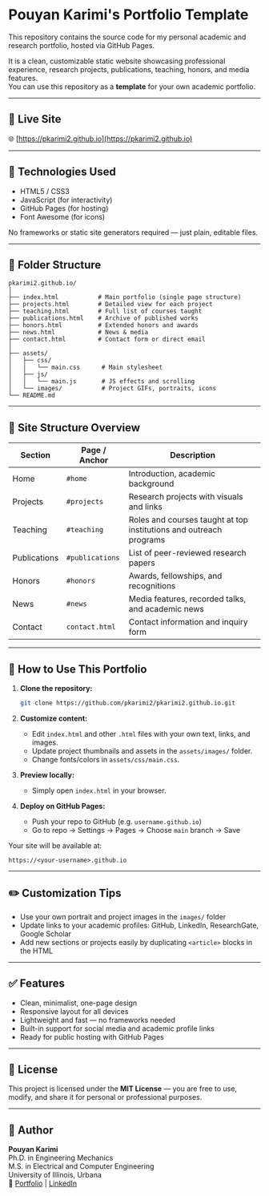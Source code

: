 
# Pouyan Karimi's Portfolio Template

This repository contains the source code for my personal academic and research portfolio, hosted via GitHub Pages.

It is a clean, customizable static website showcasing professional experience, research projects, publications, teaching, honors, and media features.  
You can use this repository as a **template** for your own academic portfolio.

---

## 🔗 Live Site

🌐 [https://pkarimi2.github.io](https://pkarimi2.github.io)

---

## 🧰 Technologies Used

- HTML5 / CSS3
- JavaScript (for interactivity)
- GitHub Pages (for hosting)
- Font Awesome (for icons)

No frameworks or static site generators required — just plain, editable files.

---

## 🧱 Folder Structure

```
pkarimi2.github.io/
│
├── index.html           # Main portfolio (single page structure)
├── projects.html        # Detailed view for each project
├── teaching.html        # Full list of courses taught
├── publications.html    # Archive of published works
├── honors.html          # Extended honors and awards
├── news.html            # News & media
├── contact.html         # Contact form or direct email
│
├── assets/
│   ├── css/
│   │   └── main.css      # Main stylesheet
│   ├── js/
│   │   └── main.js       # JS effects and scrolling
│   └── images/           # Project GIFs, portraits, icons
└── README.md
```

---

## 📘 Site Structure Overview

| Section         | Page / Anchor            | Description                                                           |
|----------------|--------------------------|-----------------------------------------------------------------------|
| Home           | `#home`                  | Introduction, academic background                                     |
| Projects       | `#projects`              | Research projects with visuals and links                              |
| Teaching       | `#teaching`              | Roles and courses taught at top institutions and outreach programs    |
| Publications   | `#publications`          | List of peer-reviewed research papers                                 |
| Honors         | `#honors`                | Awards, fellowships, and recognitions                                 |
| News           | `#news`                  | Media features, recorded talks, and academic news                     |
| Contact        | `contact.html`           | Contact information and inquiry form                                  |

---

## 🚀 How to Use This Portfolio

1. **Clone the repository:**
   ```bash
   git clone https://github.com/pkarimi2/pkarimi2.github.io.git
   ```

2. **Customize content:**
   - Edit `index.html` and other `.html` files with your own text, links, and images.
   - Update project thumbnails and assets in the `assets/images/` folder.
   - Change fonts/colors in `assets/css/main.css`.

3. **Preview locally:**
   - Simply open `index.html` in your browser.

4. **Deploy on GitHub Pages:**
   - Push your repo to GitHub (e.g. `username.github.io`)
   - Go to repo → Settings → Pages → Choose `main` branch → Save

Your site will be available at:
```
https://<your-username>.github.io
```

---

## ✏️ Customization Tips

- Use your own portrait and project images in the `images/` folder
- Update links to your academic profiles: GitHub, LinkedIn, ResearchGate, Google Scholar
- Add new sections or projects easily by duplicating `<article>` blocks in the HTML

---

## ✅ Features

- Clean, minimalist, one-page design
- Responsive layout for all devices
- Lightweight and fast — no frameworks needed
- Built-in support for social media and academic profile links
- Ready for public hosting with GitHub Pages

---

## 📄 License

This project is licensed under the **MIT License** — you are free to use, modify, and share it for personal or professional purposes.

---

## 👤 Author

**Pouyan Karimi**  
Ph.D. in Engineering Mechanics  
M.S. in Electrical and Computer Engineering  
University of Illinois, Urbana  
🔗 [Portfolio](https://pkarimi2.github.io) | [LinkedIn](https://linkedin.com/in/pkarimi2)
